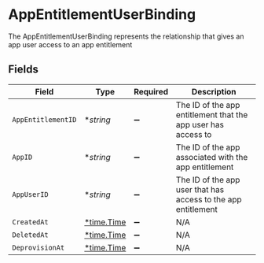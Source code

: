# AppEntitlementUserBinding

 The AppEntitlementUserBinding represents the relationship that gives an app user access to an app entitlement



## Fields

| Field                                                           | Type                                                            | Required                                                        | Description                                                     |
| --------------------------------------------------------------- | --------------------------------------------------------------- | --------------------------------------------------------------- | --------------------------------------------------------------- |
| `AppEntitlementID`                                              | **string*                                                       | :heavy_minus_sign:                                              |  The ID of the app entitlement that the app user has access to<br/> |
| `AppID`                                                         | **string*                                                       | :heavy_minus_sign:                                              |  The ID of the app associated with the app entitlement<br/>     |
| `AppUserID`                                                     | **string*                                                       | :heavy_minus_sign:                                              |  The ID of the app user that has access to the app entitlement<br/> |
| `CreatedAt`                                                     | [*time.Time](https://pkg.go.dev/time#Time)                      | :heavy_minus_sign:                                              | N/A                                                             |
| `DeletedAt`                                                     | [*time.Time](https://pkg.go.dev/time#Time)                      | :heavy_minus_sign:                                              | N/A                                                             |
| `DeprovisionAt`                                                 | [*time.Time](https://pkg.go.dev/time#Time)                      | :heavy_minus_sign:                                              | N/A                                                             |